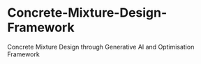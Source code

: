 # Concrete-Mixture-Design-Framework
Concrete Mixture Design through Generative AI and Optimisation Framework
